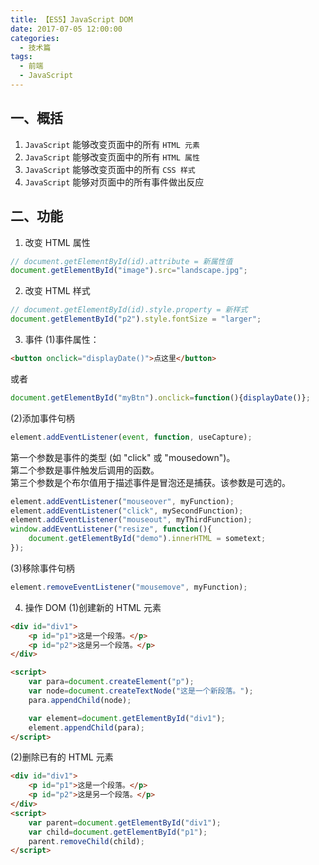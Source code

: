 ```yaml
---
title: 【ES5】JavaScript DOM
date: 2017-07-05 12:00:00
categories:
  - 技术篇
tags:
  - 前端
  - JavaScript
---
```


## 一、概括
1. `JavaScript` 能够改变页面中的所有 `HTML 元素`
2. `JavaScript` 能够改变页面中的所有 `HTML 属性`
3. `JavaScript` 能够改变页面中的所有 `CSS 样式`
4. `JavaScript` 能够对页面中的所有事件做出反应

## 二、功能
1. 改变 HTML 属性
```js
// document.getElementById(id).attribute = 新属性值
document.getElementById("image").src="landscape.jpg";
```

2. 改变 HTML 样式
```js
// document.getElementById(id).style.property = 新样式
document.getElementById("p2").style.fontSize = "larger";
```
3. 事件
(1)事件属性：
```html
<button onclick="displayDate()">点这里</button>
```

或者
```js
document.getElementById("myBtn").onclick=function(){displayDate()};
```

(2)添加事件句柄
```js
element.addEventListener(event, function, useCapture);
```
第一个参数是事件的类型 (如 "click" 或 "mousedown")。<br>
第二个参数是事件触发后调用的函数。<br>
第三个参数是个布尔值用于描述事件是冒泡还是捕获。该参数是可选的。<br>
```js
element.addEventListener("mouseover", myFunction);
element.addEventListener("click", mySecondFunction);
element.addEventListener("mouseout", myThirdFunction);
window.addEventListener("resize", function(){
    document.getElementById("demo").innerHTML = sometext;
});
```

(3)移除事件句柄
```js
element.removeEventListener("mousemove", myFunction);
```

4. 操作 DOM
(1)创建新的 HTML 元素
```html
<div id="div1">
    <p id="p1">这是一个段落。</p>
    <p id="p2">这是另一个段落。</p>
</div>

<script>
    var para=document.createElement("p");
    var node=document.createTextNode("这是一个新段落。");
    para.appendChild(node);

    var element=document.getElementById("div1");
    element.appendChild(para);
</script>
```

(2)删除已有的 HTML 元素
```html
<div id="div1">
    <p id="p1">这是一个段落。</p>
    <p id="p2">这是另一个段落。</p>
</div>
<script>
    var parent=document.getElementById("div1");
    var child=document.getElementById("p1");
    parent.removeChild(child);
</script>
```